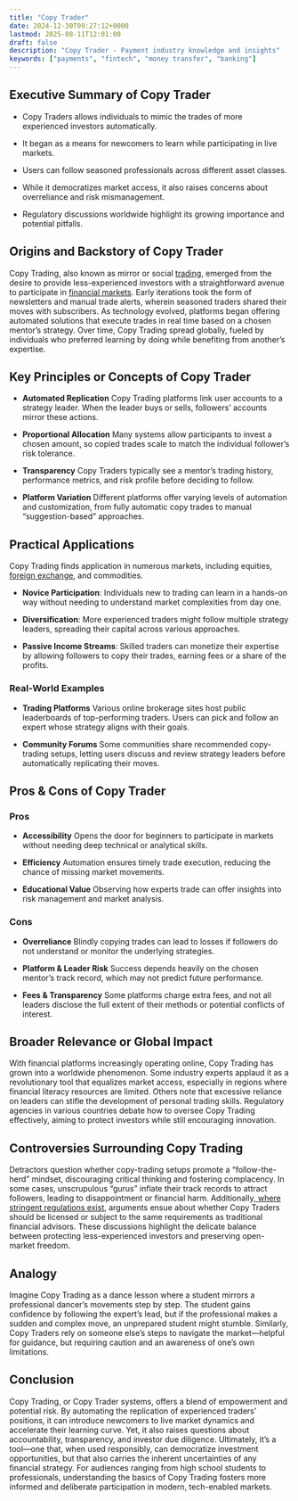 ```yaml
---
title: "Copy Trader"
date: 2024-12-30T09:27:12+0000
lastmod: 2025-08-11T12:01:00
draft: false
description: "Copy Trader - Payment industry knowledge and insights"
keywords: ["payments", "fintech", "money transfer", "banking"]
---
```


## Executive Summary of Copy Trader

- Copy Traders allows individuals to mimic the trades of more experienced investors automatically.

- It began as a means for newcomers to learn while participating in live markets.

- Users can follow seasoned professionals across different asset classes.

- While it democratizes market access, it also raises concerns about overreliance and risk mismanagement.

- Regulatory discussions worldwide highlight its growing importance and potential pitfalls.

## Origins and Backstory of Copy Trader

Copy Trading, also known as mirror or social [trading](https://faisalkhanllc.xyz/resources/payments-wiki/t/trading/), emerged from the desire to provide less-experienced investors with a straightforward avenue to participate in [financial markets](https://faisalkhanllc.xyz/resources/payments-wiki/f/financial-markets/). Early iterations took the form of newsletters and manual trade alerts, wherein seasoned traders shared their moves with subscribers. As technology evolved, platforms began offering automated solutions that execute trades in real time based on a chosen mentor’s strategy. Over time, Copy Trading spread globally, fueled by individuals who preferred learning by doing while benefiting from another’s expertise.

## Key Principles or Concepts of Copy Trader

- **Automated Replication** Copy Trading platforms link user accounts to a strategy leader. When the leader buys or sells, followers’ accounts mirror these actions.

- **Proportional Allocation** Many systems allow participants to invest a chosen amount, so copied trades scale to match the individual follower’s risk tolerance.

- **Transparency** Copy Traders typically see a mentor’s trading history, performance metrics, and risk profile before deciding to follow.

- **Platform Variation** Different platforms offer varying levels of automation and customization, from fully automatic copy trades to manual “suggestion-based” approaches.

## Practical Applications

Copy Trading finds application in numerous markets, including equities, [foreign exchange](https://faisalkhanllc.xyz/resources/payments-wiki/f/fx-foreign-exchange/), and commodities.

- **Novice Participation**: Individuals new to trading can learn in a hands-on way without needing to understand market complexities from day one.

- **Diversification**: More experienced traders might follow multiple strategy leaders, spreading their capital across various approaches.

- **Passive Income Streams**: Skilled traders can monetize their expertise by allowing followers to copy their trades, earning fees or a share of the profits.

### Real-World Examples

- **Trading Platforms** Various online brokerage sites host public leaderboards of top-performing traders. Users can pick and follow an expert whose strategy aligns with their goals.

- **Community Forums** Some communities share recommended copy-trading setups, letting users discuss and review strategy leaders before automatically replicating their moves.

## Pros & Cons of Copy Trader

### Pros

- **Accessibility** Opens the door for beginners to participate in markets without needing deep technical or analytical skills.

- **Efficiency** Automation ensures timely trade execution, reducing the chance of missing market movements.

- **Educational Value** Observing how experts trade can offer insights into risk management and market analysis.

### Cons

- **Overreliance** Blindly copying trades can lead to losses if followers do not understand or monitor the underlying strategies.

- **Platform & Leader Risk** Success depends heavily on the chosen mentor’s track record, which may not predict future performance.

- **Fees & Transparency** Some platforms charge extra fees, and not all leaders disclose the full extent of their methods or potential conflicts of interest.

## Broader Relevance or Global Impact

With financial platforms increasingly operating online, Copy Trading has grown into a worldwide phenomenon. Some industry experts applaud it as a revolutionary tool that equalizes market access, especially in regions where financial literacy resources are limited. Others note that excessive reliance on leaders can stifle the development of personal trading skills. Regulatory agencies in various countries debate how to oversee Copy Trading effectively, aiming to protect investors while still encouraging innovation.

## Controversies Surrounding Copy Trading

Detractors question whether copy-trading setups promote a “follow-the-herd” mindset, discouraging critical thinking and fostering complacency. In some cases, unscrupulous “gurus” inflate their track records to attract followers, leading to disappointment or financial harm. Additionally,[ where stringent regulations exist](https://faisalkhanllc.xyz/resources/payments-wiki/r/regulatory-enforcement/), arguments ensue about whether Copy Traders should be licensed or subject to the same requirements as traditional financial advisors. These discussions highlight the delicate balance between protecting less-experienced investors and preserving open-market freedom.

## Analogy

Imagine Copy Trading as a dance lesson where a student mirrors a professional dancer’s movements step by step. The student gains confidence by following the expert’s lead, but if the professional makes a sudden and complex move, an unprepared student might stumble. Similarly, Copy Traders rely on someone else’s steps to navigate the market—helpful for guidance, but requiring caution and an awareness of one’s own limitations.

## Conclusion

Copy Trading, or Copy Trader systems, offers a blend of empowerment and potential risk. By automating the replication of experienced traders’ positions, it can introduce newcomers to live market dynamics and accelerate their learning curve. Yet, it also raises questions about accountability, transparency, and investor due diligence. Ultimately, it’s a tool—one that, when used responsibly, can democratize investment opportunities, but that also carries the inherent uncertainties of any financial strategy. For audiences ranging from high school students to professionals, understanding the basics of Copy Trading fosters more informed and deliberate participation in modern, tech-enabled markets.